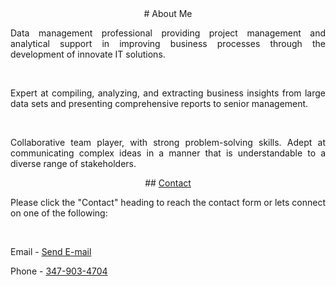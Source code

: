 <style>
p {
    text-align: justify;
    text-justify: inter-word;
}
</style>
<center>
# About Me
<p>Data management professional providing project management and analytical support in improving business processes through the development of innovate IT solutions.</p>
<br>
<p>Expert at compiling, analyzing, and extracting business insights from large data sets and presenting comprehensive reports to senior management.</p>
<br>
<p>Collaborative team player, with strong problem-solving skills. Adept at communicating complex ideas in a manner that is understandable to a diverse range of stakeholders.</p>
## <a href="https://ak93.typeform.com/to/hAa5vV">Contact</a>
<p>Please click the "Contact" heading to reach the contact form or lets connect on one of the following:</p>
<br>
<p>
Email -
<a href="mailto:ak47code@gmail.com" target="_top">Send E-mail</a>
</p>
<p>
Phone -
<a href="tel:3479034704">347-903-4704</a>
</p>
</center>
